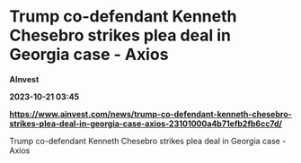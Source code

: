 # Trump co-defendant Kenneth Chesebro strikes plea deal in Georgia case - Axios
**AInvest**

**2023-10-21 03:45**

**https://www.ainvest.com/news/trump-co-defendant-kenneth-chesebro-strikes-plea-deal-in-georgia-case-axios-23101000a4b71efb2fb6cc7d/**

Trump co-defendant Kenneth Chesebro strikes plea deal in Georgia case - Axios